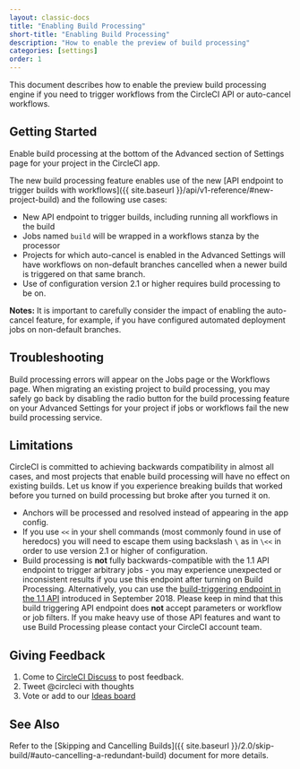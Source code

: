 ```yaml
---
layout: classic-docs
title: "Enabling Build Processing"
short-title: "Enabling Build Processing"
description: "How to enable the preview of build processing"
categories: [settings]
order: 1
---
```


This document describes how to enable the preview build processing engine if you need to trigger workflows from the CircleCI API or auto-cancel workflows.

## Getting Started
Enable build processing at the bottom of the Advanced section of Settings page for your project in the CircleCI app.

The new build processing feature enables use of the new [API endpoint to trigger builds with workflows]({{ site.baseurl }}/api/v1-reference/#new-project-build) and the following use cases:

- New API endpoint to trigger builds, including running all workflows in the build
- Jobs named `build` will be wrapped in a workflows stanza by the processor
- Projects for which auto-cancel is enabled in the Advanced Settings will have workflows on non-default branches cancelled when a newer build is triggered on that same branch.
- Use of configuration version 2.1 or higher requires build processing to be on.

**Notes:** It is important to carefully consider the impact of enabling the auto-cancel feature, for example, if you have configured automated deployment jobs on non-default branches.

## Troubleshooting

Build processing errors will appear on the Jobs page or the Workflows page. When migrating an existing project to build processing, you may safely go back by disabling the radio button for the build processing feature on your Advanced Settings for your project if jobs or workflows fail the new build processing service.

## Limitations
CircleCI is committed to achieving backwards compatibility in almost all cases, and most projects that enable build processing will have no effect on existing builds. Let us know if you experience breaking builds that worked before you turned on build processing but broke after you turned it on.

- Anchors will be processed and resolved instead of appearing in the app config.
- If you use `<<` in your shell commands (most commonly found in use of heredocs) you will need to escape them using backslash `\` as in `\<<` in order to use version 2.1 or higher of configuration.
- Build processing is **not** fully backwards-compatible with the 1.1 API endpoint to trigger arbitrary jobs - you may experience unexpected or inconsistent results if you use this endpoint after turning on Build Processing. Alternatively, you can use the [build-triggering endpoint in the 1.1 API](https://circleci.com/docs/api/v1-reference/#new-project-build) introduced in September 2018. Please keep in mind that this build triggering API endpoint does **not** accept parameters or workflow or job filters. If you make heavy use of those API features and want to use Build Processing please contact your CircleCI account team.

## Giving Feedback
1. Come to [CircleCI Discuss](https://discuss.circleci.com/t/2-1-config-and-build-processing/24102) to post feedback.
2. Tweet @circleci with thoughts
3. Vote or add to our [Ideas board](https://ideas.circleci.com/)

## See Also

Refer to the [Skipping and Cancelling Builds]({{ site.baseurl }}/2.0/skip-build/#auto-cancelling-a-redundant-build) document for more details.
